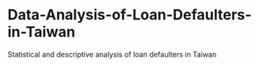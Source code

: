 # Data-Analysis-of-Loan-Defaulters-in-Taiwan
Statistical and descriptive analysis of loan defaulters in Taiwan
